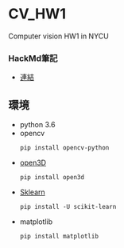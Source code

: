 # CV_HW1
Computer vision HW1 in NYCU

### HackMd筆記
- [連結](https://hackmd.io/@CBdakpzRQFeVPMa9dhBcVw/HkBgLDzy5)

## 環境
- python 3.6
- opencv
    ```
    pip install opencv-python
    ```
- [open3D](http://www.open3d.org/)
    ```
    pip install open3d
    ```
- [Sklearn](https://scikit-learn.org/stable/index.html)
    ```
    pip install -U scikit-learn
    ```
- matplotlib
    ```
    pip install matplotlib
    ```
